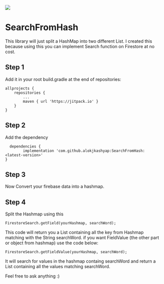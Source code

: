 [![](https://jitpack.io/v/alokjkashyap/SearchFromHash.svg)](https://jitpack.io/#alokjkashyap/SearchFromHash)
# SearchFromHash
This library will just split a HashMap into two different List<String>.
I created this because using this you can implement Search function on Firestore at no cost.

## Step 1
Add it in your root build.gradle at the end of repositories:

    allprojects {
		repositories {
			...
			maven { url 'https://jitpack.io' }
		}
	}
  
  ## Step 2
  Add the dependency
  
      dependencies {
	        implementation 'com.github.alokjkashyap:SearchFromHash:<latest-version>'
	}

## Step 3
Now Convert your firebase data into a hashmap.

## Step 4
Split the Hashmap using this

    FirestoreSearch.getField(yourHashmap, searchWord);
    
This code will return you a List<String> containing all the key from Hashmap matching with the String searchWord.
if you want FieldValue (the other part or object from hashmap) use the code below:
	
    FirestoreSearch.getFieldValue(yourHashmap, searchWord);
    
It will search for values in the hashmap containg searchWord and return a List<String> containing all the values matching searchWord.
	
	
Feel free to ask anything :)
